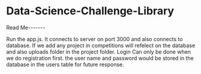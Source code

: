 # Data-Science-Challenge-Library
Read Me-------


Run the app.js.
It connects to server on port 3000 and also connects to database.
If we add any project in competitions will refelect on the database and also uploads folder in the project folder.
Login Can only be done when we do registration first. the user name and password would be stored in the database in the users table for future response.


